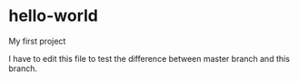 # hello-world
My first project

I have to edit this file to test the difference between master branch and this branch.
